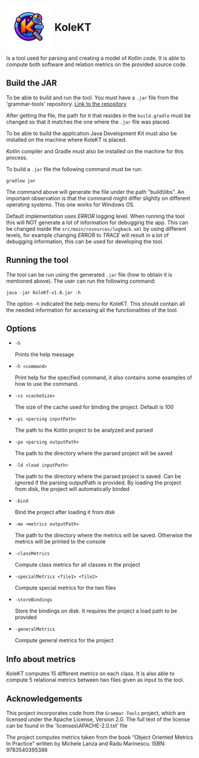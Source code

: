 
<div style="display: flex; align-items: center;">
  <img src="logo/KoleKT-logo-1.png" alt="Example Image" width="120" style="margin-right: 10px;">
  <h1 style="margin: 0;">KoleKT</h1>
</div>

Is a tool used for parsing and creating a model of Kotlin code. It is able
to compute both software and relation metrics on the provided source code.

## Build the JAR
To be able to build and run the tool. You must have a ```.jar``` file from the 'grammar-tools'
repository. [Link to the repository](https://github.com/Kotlin/grammar-tools)

After getting the file, the path for it that resides in the ```build.gradle``` must be changed
so that it matches the one where the ```.jar``` file was placed.

To be able to build the application Java Development Kit must also be installed on the
machine where KoleKT is placed.

Kotlin compiler and Gradle must also be installed on the machine for this process.

To build a ```.jar``` file the following command must be run:
```shell
gradlew jar
```
The command above will generate the file under the path "build\libs". An important observation
is that the command might differ slightly on different operating systems. This one
works for Windows OS.

Default implementation uses _ERROR_ logging level. When running the tool this will NOT generate
a lot of information for debugging the app. This can be changed inside the `src/main/resources/logback.xml`
by using different levels, for example changing *ERROR* to *TRACE* will result in a lot of debugging
information, this can be used for developing the tool.


## Running the tool
The tool can be run using the generated ```.jar``` file (how to obtain it is mentioned above).
The user can run the following command:
```shell
java -jar KoleKT-v1.0.jar -h
```
The option `-h` indicated the help menu for KoleKT. This should contain all the needed
information for accessing all the functionalities of the tool.

## Options

- `-h`

   Prints the help message


- `-h <command>`

  Print help for the specified command, it also contains some examples of how to use the command.


- `-cs <cacheSize>`

  The size of the cache used for binding the project. Default is 100


- `-pi <parsing inputPath>`

  The path to the Kotlin project to be analyzed and parsed


- `-po <parsing outputPath>`

  The path to the directory where the parsed project will be saved


- `-ld <load inputPath> `

  The path to the directory where the parsed project is saved. Can be ignored if the parsing outputPath is provided.
  By loading the project from disk, the project will automatically binded


- `-bind`

  Bind the project after loading it from disk


- `-mo <metrics outputPath>`

  The path to the directory where the metrics will be saved. Otherwise the metrics will be printed to the console


- `-classMetrics`

  Compute class metrics for all classes in the project


- `-specialMetrics <file1> <file2>`

  Compute special metrics for the two files


- `-storeBindings`

  Store the bindings on disk. It requires the project a load path to be provided


- `-generalMetrics `

  Compute general metrics for the project


## Info about metrics
KoleKT computes 15 different metrics on each class. It is also able to compute
5 relational metrics between two files given as input to the tool.


## Acknowledgements
This project incorporates code from the ```Grammar-Tools``` project, which are licensed 
under the Apache License, Version 2.0. The full text of the license can be found in the
'licenses\APACHE-2.0.txt' file

The project computes metrics taken from the book “Object Oriented Metrics In
Practice” written by Michele Lanza and Radu Marinescu. ISBN: 9783540395386

